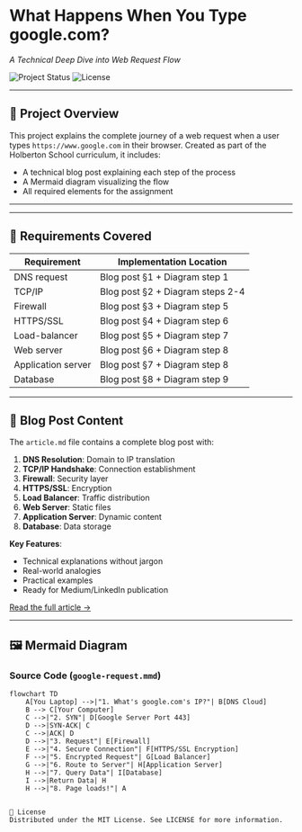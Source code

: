 # What Happens When You Type google.com?

*A Technical Deep Dive into Web Request Flow*

![Project Status](https://img.shields.io/badge/status-completed-success)
![License](https://img.shields.io/badge/license-MIT-blue)

---

## 📌 Project Overview

This project explains the complete journey of a web request when a user types `https://www.google.com` in their browser. Created as part of the Holberton School curriculum, it includes:

- A technical blog post explaining each step of the process
- A Mermaid diagram visualizing the flow
- All required elements for the assignment

---


---

## 🎯 Requirements Covered

| Requirement          | Implementation Location               |
|----------------------|----------------------------------------|
| DNS request          | Blog post §1 + Diagram step 1          |
| TCP/IP               | Blog post §2 + Diagram steps 2-4       |
| Firewall             | Blog post §3 + Diagram step 5          |
| HTTPS/SSL            | Blog post §4 + Diagram step 6          |
| Load-balancer        | Blog post §5 + Diagram step 7          |
| Web server           | Blog post §6 + Diagram step 8          |
| Application server   | Blog post §7 + Diagram step 8          |
| Database             | Blog post §8 + Diagram step 9          |

---

## 📄 Blog Post Content

The `article.md` file contains a complete blog post with:

1. **DNS Resolution**: Domain to IP translation
2. **TCP/IP Handshake**: Connection establishment
3. **Firewall**: Security layer
4. **HTTPS/SSL**: Encryption
5. **Load Balancer**: Traffic distribution
6. **Web Server**: Static files
7. **Application Server**: Dynamic content
8. **Database**: Data storage

**Key Features**:
- Technical explanations without jargon
- Real-world analogies
- Practical examples
- Ready for Medium/LinkedIn publication

[Read the full article →](./article.md)

---

## 🖼️ Mermaid Diagram

### Source Code (`google-request.mmd`)

```mermaid
flowchart TD
    A[You Laptop] -->|"1. What's google.com's IP?"| B[DNS Cloud]
    B --> C[Your Computer]
    C -->|"2. SYN"| D[Google Server Port 443]
    D -->|SYN-ACK| C
    C -->|ACK| D
    D -->|"3. Request"| E[Firewall]
    E -->|"4. Secure Connection"| F[HTTPS/SSL Encryption]
    F -->|"5. Encrypted Request"| G[Load Balancer]
    G -->|"6. Route to Server"| H[Application Server]
    H -->|"7. Query Data"| I[Database]
    I -->|Return Data| H
    H -->|"8. Page loads!"| A


📜 License
Distributed under the MIT License. See LICENSE for more information.
